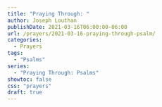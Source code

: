 ```yaml
---
title: "Praying Through: "
author: Joseph Louthan
publishDate: 2021-03-16T06:00:00-06:00
url: /prayers/2021-03-16-praying-through-psalm/
categories:
  - Prayers
tags:
  - "Psalms"
series:
  - "Praying Through: Psalms"
showtoc: false
css: "prayers"
draft: true
---
```

<div style="font-variant: small-caps;">

</div>

```text

```
